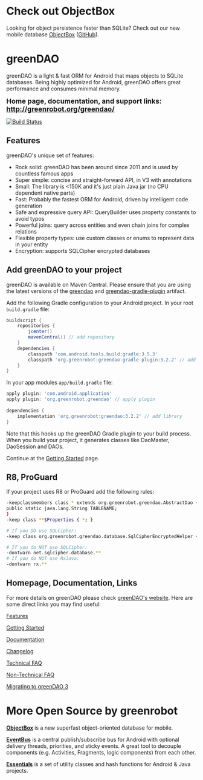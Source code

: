 Check out ObjectBox
===================

Looking for object persistence faster than SQLite? Check out our new mobile database [ObjectBox](https://objectbox.io/) ([GitHub](https://github.com/objectbox/objectbox-java)). 

greenDAO
========
greenDAO is a light & fast ORM for Android that maps objects to SQLite databases. Being highly optimized for Android, greenDAO offers great performance and consumes minimal memory.

**<font size="+1">Home page, documentation, and support links: http://greenrobot.org/greendao/</font>**

[![Build Status](https://travis-ci.org/greenrobot/greenDAO.svg?branch=master)](https://travis-ci.org/greenrobot/greenDAO)

Features
--------
greenDAO's unique set of features:

* Rock solid: greenDAO has been around since 2011 and is used by countless famous apps
* Super simple: concise and straight-forward API, in V3 with annotations
* Small: The library is <150K and it's just plain Java jar (no CPU dependent native parts)
* Fast: Probably the fastest ORM for Android, driven by intelligent code generation
* Safe and expressive query API: QueryBuilder uses property constants to avoid typos
* Powerful joins: query across entities and even chain joins for complex relations
* Flexible property types: use custom classes or enums to represent data in your entity
* Encryption: supports SQLCipher encrypted databases

Add greenDAO to your project
----------------------------
greenDAO is available on Maven Central. Please ensure that you are using the latest versions of the [greendao](https://search.maven.org/search?q=g:org.greenrobot%20AND%20a:greendao) and [greendao-gradle-plugin](https://search.maven.org/search?q=g:org.greenrobot%20AND%20a:greendao-gradle-plugin) artifact.

Add the following Gradle configuration to your Android project. In your root `build.gradle` file:
```groovy
buildscript {
    repositories {
        jcenter()
        mavenCentral() // add repository
    }
    dependencies {
        classpath 'com.android.tools.build:gradle:3.5.3'
        classpath 'org.greenrobot:greendao-gradle-plugin:3.2.2' // add plugin
    }
}
```
In your app modules `app/build.gradle` file:
```groovy
apply plugin: 'com.android.application'
apply plugin: 'org.greenrobot.greendao' // apply plugin
 
dependencies {
    implementation 'org.greenrobot:greendao:3.2.2' // add library
}
```

Note that this hooks up the greenDAO Gradle plugin to your build process. When you build your project, it generates classes like DaoMaster, DaoSession and DAOs.

Continue at the [Getting Started](http://greenrobot.org/greendao/documentation/how-to-get-started/) page.

R8, ProGuard
------------

If your project uses R8 or ProGuard add the following rules:

```bash
-keepclassmembers class * extends org.greenrobot.greendao.AbstractDao {
public static java.lang.String TABLENAME;
}
-keep class **$Properties { *; }

# If you DO use SQLCipher:
-keep class org.greenrobot.greendao.database.SqlCipherEncryptedHelper { *; }

# If you do NOT use SQLCipher:
-dontwarn net.sqlcipher.database.**
# If you do NOT use RxJava:
-dontwarn rx.**
```

Homepage, Documentation, Links
------------------------------
For more details on greenDAO please check [greenDAO's website](http://greenrobot.org/greendao). Here are some direct links you may find useful:

[Features](http://greenrobot.org/greendao/features/)

[Getting Started](http://greenrobot.org/greendao/documentation/how-to-get-started/)

[Documentation](http://greenrobot.org/greendao/documentation/)

[Changelog](http://greenrobot.org/greendao/changelog/)

[Technical FAQ](http://greenrobot.org/greendao/documentation/technical-faq/)

[Non-Technical FAQ](http://greenrobot.org/greendao/documentation/faq/)

[Migrating to greenDAO 3](http://greenrobot.org/greendao/documentation/updating-to-greendao-3-and-annotations/)

More Open Source by greenrobot
==============================
[__ObjectBox__](https://github.com/objectbox/objectbox-java) is a new superfast object-oriented database for mobile.

[__EventBus__](https://github.com/greenrobot/EventBus) is a central publish/subscribe bus for Android with optional delivery threads, priorities, and sticky events. A great tool to decouple components (e.g. Activities, Fragments, logic components) from each other.

[__Essentials__](https://github.com/greenrobot/essentials) is a set of utility classes and hash functions for Android & Java projects.
